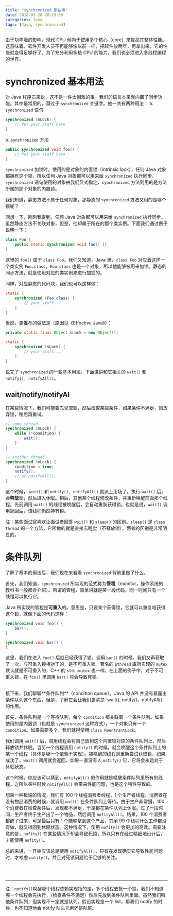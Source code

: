 ```yaml
---
title: "synchronized 那些事"
date: 2018-03-20 20:19:39
categories: Java
tags: [Java, synchronized]
---
```


由于功率墙的影响，现代 CPU 倾向于使用多个核心（core）来提高其整体性能。这意味着，软件开发人员不再能够像以前一样，把软件放两年，再拿出来，它的性能就变得足够好了。为了充分利用多核 CPU 的能力，我们也必须进入多线程编程的世界。

# synchronized 基本用法

对 Java 程序员来说，这不是一件太困难的事。我们的语言本来就内置了同步功能。其中最常用的，莫过于 `synchronized` 关键字。他一共有两种用法：
a. `synchronized` 语句
```Java
synchronized (mLock) {
	// Put your stuff here
}
```
b. `synchronized` 方法
```Java
public synchronized void foo() {
	// Put your stuff here
}
```
`synchronized` 加锁时，使用的是对象的内置锁（intrinsic lock），任何 Java 对象都拥有这个锁，所以任何 Java 对象都可以用来给 `synchronized` 执行同步。`synchronized` 语句使用的对象由我们显式指定，`synchronized` 方法则用的是方法所属的那个对象的内置锁。

我们知道，静态方法不属于任何对象，那静态的 `synchronized` 方法又用的是哪个锁呢？

回想一下，刚刚我提到，任何 Java 对象都可以用来给 `synchronized` 执行同步。虽然静态方法不关联对象，但是，他却属于所在的那个类实例。下面我们通过例子说明一下：
```Java
class Foo {
	public static synchronized void foo() {}
}
```
这里的 `foo()` 属于 `class Foo`。我们又知道，Java 里，`class Foo` 对应着这样一个类实例 `Foo.class`。`Foo.class` 也是一个对象，所以他能够被用来加锁。静态的同步方法，就是使用对应的类实例来进行加锁的。

同样，对应静态的代码块，我们也可以这样做：
```Java
static {
	synchronized (Foo.class) {
		// your stuff...
	}
}
```
当然，更推荐的做法是（原因见《Effective Java》）：
```Java
private static final Object sLock = new Object();

static {
	synchronized (sLock) {
		// your stuff...
	}
}
```

说完了 `synchronized` 的一些基本用法，下面讲讲和它相关的 `wait()` 和 `notify(), notifyAll()`。

## wait/notify/notifyAl

在某些情况下，我们可能要先获取锁，然后检查某些条件，如果条件不满足，则放弃锁，稍后再重试。
```Java
// some thread
synchronized (mLock) {
	while (!condition) {
		wait();
	}
}

// another thread
synchronized (mLock) {
	condition = true;
	notify();
	// or notifyAll();
}
```
这个时候， `wait()` 和 `notify(), notifyAll()` 就派上用场了。执行 `wait()` 后，会**释放**锁，然后进入休眠。稍后，其他某个线程修改条件，并重新唤醒前面那个线程。先前调用 `wait()` 的线程被唤醒后，会自动重新获得锁。也就是说，`wait()` 调用返回后，该线程仍然持有锁。

注：某些面试官喜欢让面试者回答 `wait()` 和 `sleep()` 的区别。`sleep()` 是 `class Thread` 的一个方法，它所做的就是直接去睡觉（不释放锁），两者的区别是非常明显的。

# 条件队列

了解了基本的用法后，我们现在来看看 `synchronized` 背地里做了什么。

首先，我们知道，`synchronized` 所实现的范式称为**管程**（monitor，操作系统的教科书一般都会介绍）。所谓的管程，简单讲就是某一段代码，同一时间只有一个线程可以执行它。

Java 所实现的管程是**可重入**的。意思是，只要某个获得锁，它就可以重复地获得这个锁，就像下面的代码这样：
```Java
synchronized void foo() {
	bar();
}

synchronized void bar() {
}
```
这里，我们在进入 `foo()` 后就已经获得了锁，调用 `bar()` 的时候，我们又再获取了一次。与可重入锁相对于的，是不可重入锁。著名的 `pthread` 库所实现的 `mutex` 默认就是不可重入的，C++ 的 `std::mutex` 也一样。在上面的例子中，对于不可重入锁，在 `foo()` 里调用 `bar()` 将会导致死锁。

<br>
接下来，我们聊聊**条件队列**（condition queue）。Java 的 API 并没有暴露出条件队列这个东西，但是，了解它会让我们更清楚 `wait(), notify()，notifyAll()` 的作用。

首先，条件队列是一个等待队列，每个 `condition` 都关联着一个条件队列。如果使用的是内置锁（也就是 `synchronized` 这种方式），一个对象只有一个 `condition`。如果需要多个，我们就得使用 `class ReentrantLock`。

我们调用 `wait()` 后，调用线程会将自己放到这个内置锁对应的条件队列上，然后释放锁并休眠。当另一个线程调用 `notify()` 的时候，就会唤醒这个条件队列上的某一个线程（具体是哪一个依赖于实现）。被唤醒的线程则重新尝试获取锁，如果成功了，`wait()` 调用就会返回。如果一直没有人 `notify()` 它，它将会永远处于休眠状态。

这个时候，你应该可以猜到，`notifyAll()` 的作用就是唤醒条件队列里所有的线程。之所以某些时候 `notifyAll()` 会带来性能问题，也是这个特性导致的。

想象一种极端的情况，我们有 100 个线程消费者线程，1 个生产者线程。消费者在没有物品消费的时候，就调用 `wait()` 在条件队列上等待。由于生产非常慢，100 个消费者在检查条件后，发现都不满足，于是都在条件队列上休眠。过了一段时间，生产者终于生产出了一个物品，然后调用 `nofityAll()`。结果，100 个消费者都醒了过来，可是最后只有 1 个能够拿到这个产品，其余 99 个线程什么工作都没有做，就又得回到休眠状态。这种情况下，使用 `nofity()` 会更加的高效。需要注意的是，`nofity()` 在某些情况下却会导致死锁，所以只有在经过精细地设计后，才能使用 `nofity()`。

总的来讲，一开始应该总是使用 `notifyAll()`，只有在发现确实它导致性能问题时，才考虑 `notify()`，并且对死锁问题给予足够的关注。

<br><br>

----
注：`notify()`唤醒哪个线程依赖实现指的是，多个线程去抢一个锁，我们不知道哪一个线程会先执行，（检查条件不满足）然后先放到条件队列里面。虽然我们叫他条件队列，但实现不一定就是队列。假设实现是一个 list，那我们 notify 的时候，也不知道他会 notify 队头元素还是队尾。



